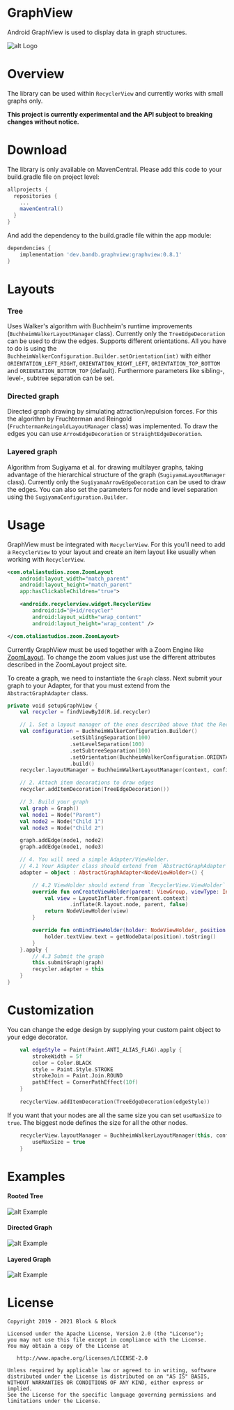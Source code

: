 GraphView
===========

Android GraphView is used to display data in graph structures.

![alt Logo](image/GraphView_logo.jpg "Graph Logo")

Overview
========
The library can be used within `RecyclerView` and currently works with small graphs only.

**This project is currently experimental and the API subject to breaking changes without notice.**

Download
========
The library is only available on MavenCentral. Please add this code to your build.gradle file on project level:
```gradle
allprojects {
  repositories {
    ...
    mavenCentral()
  }
}
```

And add the dependency to the build.gradle file within the app module:
```gradle
dependencies {
    implementation 'dev.bandb.graphview:graphview:0.8.1'
}
```
Layouts
======
### Tree
Uses Walker's algorithm with Buchheim's runtime improvements (`BuchheimWalkerLayoutManager` class). Currently only the `TreeEdgeDecoration` can be used to draw the edges. Supports different orientations. All you have to do is using the `BuchheimWalkerConfiguration.Builder.setOrientation(int)` with either `ORIENTATION_LEFT_RIGHT`, `ORIENTATION_RIGHT_LEFT`, `ORIENTATION_TOP_BOTTOM` and
`ORIENTATION_BOTTOM_TOP` (default). Furthermore parameters like sibling-, level-, subtree separation can be set.
### Directed graph
Directed graph drawing by simulating attraction/repulsion forces. For this the algorithm by Fruchterman and Reingold (`FruchtermanReingoldLayoutManager` class) was implemented. To draw the edges you can use `ArrowEdgeDecoration` or `StraightEdgeDecoration`.
### Layered graph
Algorithm from Sugiyama et al. for drawing multilayer graphs, taking advantage of the hierarchical structure of the graph (`SugiyamaLayoutManager` class). Currently only the `SugiyamaArrowEdgeDecoration` can be used to draw the edges. You can also set the parameters for node and level separation using the `SugiyamaConfiguration.Builder`.

Usage
======
GraphView must be integrated with `RecyclerView`.
For this you’ll need to add a `RecyclerView` to your layout and create an item layout like usually when working with `RecyclerView`.

```xml
<com.otaliastudios.zoom.ZoomLayout
    android:layout_width="match_parent"
    android:layout_height="match_parent"
    app:hasClickableChildren="true">

    <androidx.recyclerview.widget.RecyclerView
        android:id="@+id/recycler"
        android:layout_width="wrap_content"
        android:layout_height="wrap_content" />

</com.otaliastudios.zoom.ZoomLayout>
```

Currently GraphView must be used together with a Zoom Engine like [ZoomLayout](https://github.com/natario1/ZoomLayout). To change the zoom values just use the different attributes described in the ZoomLayout project site.

To create a graph, we need to instantiate the `Graph` class. Next submit your graph to your Adapter, for that you must extend from the `AbstractGraphAdapter` class.

```kotlin
private void setupGraphView {
    val recycler = findViewById(R.id.recycler)

    // 1. Set a layout manager of the ones described above that the RecyclerView will use.
    val configuration = BuchheimWalkerConfiguration.Builder()
                    .setSiblingSeparation(100)
                    .setLevelSeparation(100)
                    .setSubtreeSeparation(100)
                    .setOrientation(BuchheimWalkerConfiguration.ORIENTATION_TOP_BOTTOM)
                    .build()
    recycler.layoutManager = BuchheimWalkerLayoutManager(context, configuration)

    // 2. Attach item decorations to draw edges
    recycler.addItemDecoration(TreeEdgeDecoration())

    // 3. Build your graph
    val graph = Graph()
    val node1 = Node("Parent")
    val node2 = Node("Child 1")
    val node3 = Node("Child 2")

    graph.addEdge(node1, node2)
    graph.addEdge(node1, node3)

    // 4. You will need a simple Adapter/ViewHolder.
    // 4.1 Your Adapter class should extend from `AbstractGraphAdapter`
    adapter = object : AbstractGraphAdapter<NodeViewHolder>() {

        // 4.2 ViewHolder should extend from `RecyclerView.ViewHolder`
        override fun onCreateViewHolder(parent: ViewGroup, viewType: Int): NodeViewHolder {
            val view = LayoutInflater.from(parent.context)
                    .inflate(R.layout.node, parent, false)
            return NodeViewHolder(view)
        }

        override fun onBindViewHolder(holder: NodeViewHolder, position: Int) {
            holder.textView.text = getNodeData(position).toString()
        }
    }.apply {
        // 4.3 Submit the graph
        this.submitGraph(graph)
        recycler.adapter = this
    }
}
```

Customization
======
You can change the edge design by supplying your custom paint object to your edge decorator.
```kotlin
    val edgeStyle = Paint(Paint.ANTI_ALIAS_FLAG).apply {
        strokeWidth = 5f
        color = Color.BLACK
        style = Paint.Style.STROKE
        strokeJoin = Paint.Join.ROUND
        pathEffect = CornerPathEffect(10f) 
    }
    
    recyclerView.addItemDecoration(TreeEdgeDecoration(edgeStyle))
```

If you want that your nodes are all the same size you can set `useMaxSize` to `true`. The biggest node defines the size for all the other nodes.
```kotlin
    recyclerView.layoutManager = BuchheimWalkerLayoutManager(this, configuration).apply { 
        useMaxSize = true
    }
```

Examples
========
#### Rooted Tree
![alt Example](image/Tree.png "Tree Example")

#### Directed Graph
![alt Example](image/Graph.png "Graph Example")

#### Layered Graph
![alt Example](image/LayeredGraph.png "Layered Graph Example")

License
=======

    Copyright 2019 - 2021 Block & Block

    Licensed under the Apache License, Version 2.0 (the "License");
    you may not use this file except in compliance with the License.
    You may obtain a copy of the License at

       http://www.apache.org/licenses/LICENSE-2.0

    Unless required by applicable law or agreed to in writing, software
    distributed under the License is distributed on an "AS IS" BASIS,
    WITHOUT WARRANTIES OR CONDITIONS OF ANY KIND, either express or implied.
    See the License for the specific language governing permissions and
    limitations under the License.
